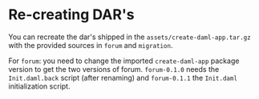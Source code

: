 Re-creating DAR's
=================

You can recreate the dar's shipped in the `assets/create-daml-app.tar.gz` with the provided sources
in `forum` and `migration`.

For `forum`: you need to change the imported `create-daml-app` package version to get the two
versions of forum. `forum-0.1.0` needs the `Init.daml.back` script (after renaming) and
`forum-0.1.1` the `Init.daml` initialization script.
